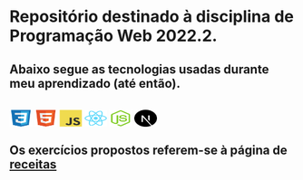 # Repositório destinado à disciplina de Programação Web 2022.2.

## Abaixo segue as tecnologias usadas durante meu aprendizado (até então).

<div style="display: inline_block"><br>
  <img align="center" alt="DavidEm-CSS" height="30" width="40" src="https://raw.githubusercontent.com/devicons/devicon/master/icons/css3/css3-original.svg">
  <img align="center" alt="DavidEm-HTML" height="30" width="40" src="https://raw.githubusercontent.com/devicons/devicon/master/icons/html5/html5-original.svg">
  <img align="center" alt="DavidEm-JS" height="30" width="40" src="https://raw.githubusercontent.com/devicons/devicon/master/icons/javascript/javascript-original.svg">
  <img align="center" alt="DavidEm-React" height="30" width="40" src="https://raw.githubusercontent.com/devicons/devicon/master/icons/react/react-original.svg">
  <img align="center" alt="DavidEm-Nodejs" height="30" width="40" src="https://raw.githubusercontent.com/devicons/devicon/master/icons/nodejs/nodejs-original.svg">
  <img align="center" alt="DavidEm-Nextjs" height="30" width="40" src="https://raw.githubusercontent.com/devicons/devicon/master/icons/nextjs/nextjs-original.svg">

## Os exercícios propostos referem-se à página de [receitas](https://sites.google.com/view/fabricio10/p%C3%A1gina-inicial/cursos/pweb?authuser=0)
